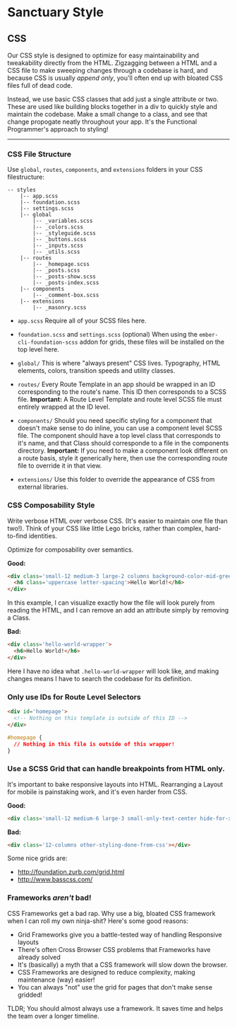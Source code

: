 # Sanctuary Style

## CSS

Our CSS style is designed to optimize for easy maintainability and
tweakability directly from the HTML.  Zigzagging between a HTML and
a CSS file to make sweeping changes through a codebase is hard, and
because CSS is usually *append only*, you'll often end up with bloated
CSS files full of dead code.

Instead, we use basic CSS classes that add just a single attribute or
two.  These are used like building blocks together in a div to quickly
style and maintain the codebase.  Make a small change to a class, and 
see that change propogate neatly throughout your app.  It's the Functional
Programmer's approach to styling!

---

### CSS File Structure

Use `global`, `routes`, `components`, and `extensions` folders in your
CSS filestructure:

```
-- styles
    |-- app.scss
    |-- foundation.scss
    |-- settings.scss
    |-- global
        |-- _variables.scss
        |-- _colors.scss
        |-- _styleguide.scss
        |-- _buttons.scss
        |-- _inputs.scss
        |-- _utils.scss
    |-- routes
        |-- _homepage.scss
        |-- _posts.scss
        |-- _posts-show.scss
        |-- _posts-index.scss
    |-- components
        |-- _comment-box.scss
    |-- extensions
        |-- _masonry.scss
```

- `app.scss`
    Require all of your SCSS files here.

- `foundation.scss` and `settings.scss` (optional)
    When using the `ember-cli-foundation-scss` addon for grids, 
    these files will be installed on the top level here.

- `global/`
    This is where "always present" CSS lives.  Typography, HTML
    elements, colors, transition speeds and utility classes.

- `routes/`
    Every Route Template in an app should be wrapped in an ID
    corresponding to the route's name.  This ID then corresponds
    to a SCSS file.  **Important:** A Route Level Template and 
    route level SCSS file must entirely wrapped at the ID level.

- `components/`
    Should you need specific styling for a component that doesn't
    make sense to do inline, you can use a component level SCSS file.
    The component should have a top level class that corresponds to it's
    name, and that Class should corresponde to a file in the
    components directory.  **Important:** If you need to make a 
    component look different on a route basis, style it generically here,
    then use the corresponding route file to override it in that view.

- `extensions/`
    Use this folder to override the appearance of CSS from external
    libraries.

### CSS Composability Style

Write verbose HTML over verbose CSS.  (It's easier to maintain one
file than two!).  Think of your CSS like little Lego bricks, rather
than complex, hard-to-find identities.

Optimize for composability over semantics.

**Good:**
```html
<div class='small-12 medium-3 large-2 columns background-color-mid-green padding-top text-center'>
  <h6 class='uppercase letter-spacing'>Hello World!</h6>
</div>
```

In this example, I can visualize exactly how the file will look purely from
reading the HTML, and I can remove an add an attribute simply by removing a
Class.

**Bad:**

```html
<div class='hello-world-wrapper'>
  <h6>Hello World!</h6>
</div>
```

Here I have no idea what `.hello-world-wrapper` will look like, and making
changes means I have to search the codebase for its definition.

### Only use IDs for Route Level Selectors

```html
<div id='homepage'>
  <!-- Nothing on this template is outside of this ID -->
</div>
```

```css
#homepage {
  // Nothing in this file is outside of this wrapper!
}
```

### Use a SCSS Grid that can handle breakpoints from HTML only.

It's important to bake responsive layouts into HTML.  Rearranging a
Layout for mobile is painstaking work, and it's even harder from CSS.

**Good:**
```html
<div class='small-12 medium-6 large-3 small-only-text-center hide-for-xlarge-up columns'></div>
```

**Bad:**
```html
<div class='12-columns other-styling-done-from-css'></div>
```

Some nice grids are:
- http://foundation.zurb.com/grid.html
- http://www.basscss.com/

### Frameworks *aren't* bad!

CSS Frameworks get a bad rap.  Why use a big, bloated CSS framework
when I can roll my own ninja-shit?  Here's some good reasons:

- Grid Frameworks give you a battle-tested way of handling Responsive layouts
- There's often Cross Browser CSS problems that Frameworks have already solved
- It's (basically) a myth that a CSS framework will slow down the browser.
- CSS Frameworks are designed to reduce complexity, making maintenance (way) easier!
- You can always "not" use the grid for pages that don't make sense gridded!

TLDR; You should almost always use a framework.  It saves time and helps
the team over a longer timeline.

